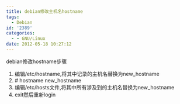 ```yaml
---
title: debian修改主机名hostname
tags:
  - Debian
id: '2389'
categories:
  - - GNU/Linux
date: 2012-05-18 10:27:12
---
```


debian修改hostname步骤
<!-- more -->
1.  编辑/etc/hostname,将其中记录的主机名替换为new_hostname
2.  \# hostname new_hostname
3.  编辑/etc/hosts文件,将其中所有涉及到的主机名替换为new_hostname
4.  exit然后重新login